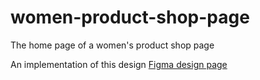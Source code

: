 # women-product-shop-page

The home page of a women's product shop page

An implementation of this design <a href="https://www.figma.com/proto/QrPsuiG8A3jLg143M94AZn/Front-End-Task?node-id=1-655&t=T9fTF4mveo49zLOj-0&scaling=min-zoom&content-scaling=fixed&page-id=0%3A1"> Figma design page </a>
